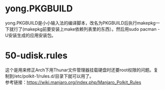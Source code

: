 # yong.PKGBUILD
yong.PKGBUILD是小小输入法的编译脚本，改名为PKGBUILD后执行makepkg一下就行了(makepkg前要安装上make依赖列表里的东西）。然后用sudo pacman -U安装生成的应用安装包。

# 50-udisk.rules
这个是用来修正Arch下用Thunar文件管理器挂载硬盘时还要root权限的问题。复制到/etc/polkit-1/rules.d/目录下就可以用了。  
参考链接：https://wiki.manjaro.org/index.php/Manjaro_Polkit_Rules
